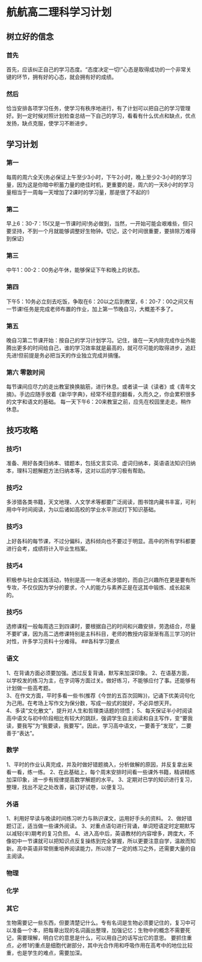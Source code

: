 # 航航高二理科学习计划
   ## 树立好的信念
   ### 首先
   首先，应该纠正自己的学习态度。“态度决定一切!”心态是取得成功的一个非常关键的环节，拥有好的心态，就会拥有好的成绩。
   ### 然后
   恰当安排各项学习任务，使学习有秩序地进行，有了计划可以把自己的学习管理好。到一定时候对照计划检查总结一下自己的学习，看看有什么优点和缺点，优点发扬，缺点克服，使学习不断进步。
   
   ## 学习计划
   ### 第一
   每周的周六全天(务必保证上午至少3小时，下午2小时，晚上至少2-3小时的学习量，因为这是你暗中积蓄力量的绝佳时机，更重要的是，周六的一天8小时的学习量相当于一周每一天增加了2课时的学习量，那是很了不起的!)
   ### 第二
   早上6：30-7：15(又是一节课时间!务必做到，当然，一开始可能会艰难些，但只要坚持，不到一个月就能够调整好生物钟。切记，这个时间很重要，要排除万难得到保证)
   ### 第三
   中午1：00-2：00务必午休，能够保证下午和晚上的状态。
   ### 第四
   下午5：10务必立刻去吃饭，争取在6：20以之后到教室，6：20-7：00之间又有一节课!任务是完成老师布置的作业，加上第一节晚自习，大概差不多了。
   ### 第五
   晚自习第二节课开始：按自己的学习计划学习。记住，谁在一天内除完成作业外能腾出更多的时间给自己，谁的学习效率就是最高的，就可尽可能的取得进步，追赶先进!但前提是务必把当天的作业独立完成并搞懂。
   ### 第六 零散时间
   每节课间应尽力的走出教室换换脑筋，进行休息。或者读一读《读者》或《青年文摘》。手边应随手放着《新华字典》，经常不经意的翻看，久而久之，你会累积很多的文字和语文的基础。
   每一天下午6：20来教室之前，应先在校园里走走。稍作休息。
   ## 技巧攻略
   ### 技巧1
   准备、用好各类归纳本、错题本，包括文言实词、虚词归纳本，英语语法知识归纳本，理科习题解题方法归纳本等，这对以后的学习极有帮助。
   ### 技巧2
   多涉猎各类书籍，天文地理、人文学术等都要广泛阅读，图书馆内藏书丰富，可利用中午时间阅读，为以后诸如高校的学业水平测试打下知识基础。
   ### 技巧3
   上好各科的每节课，不过分偏科，选科倾向也不要过于明显。高中的所有学科都要进行会考，成绩将计入毕业生档案。
   ### 技巧4
   积极参与社会实践活动，特别是高一一年还未涉猎的，而自己兴趣所在更是要有所专攻，不仅仅因为学分的要求，个人的能力与素养正是在这其中锻炼、成长起来的。
   ### 技巧5
   选修课程一般每周选三到四课时，要根据自己的时间和兴趣安排，劳逸结合，尽量不要旷课，因为高二选修课特别是主科科目，老师的教授内容渐渐有高三学习的针对性，许多学习资料十分难得。 
   ##各科学习要点  
### 语文
   1、在背诵方面必须要加强。透过反复背诵，默写来加深印象。
   2、在语基方面，以学校发的练习为主，在字词等方面过关。做好练习，不能够应付了事。还能够有计划做一些高考题。  
   3、在作文方面，平时多看一些书(推荐《今世的五百次回眸》)，记诵下优美词句化为己用。在考场上写作文为保分数，写成一般式的就好，不必异想天开。   
   4、多读“文化散文”，提升对人生和哲理类话题的领悟；
   5、每天保证半小时阅读高中语文与初中阶段相比有较大的跳跃，强调学生自主阅读和自主写作，变“要我读，要我写”为“我要读，我要写”。因此，学习高中语文，一要善于“发现”，二要善于“表达”。
 
### 数学
   1、平时的作业认真完成，并及时做好错题摘入，分析做解的原因，并反复拿出来看一看，练一练。
   2、在此基础上，每个周末安排时间看一些课外书籍，精讲精练加深印象，进一步有规律提高数学解题的水平。
   3、定期对已学的知识进行复习，整理，找出不足之处改善，装订好试卷，以便复习。
   
### 外语
   1、利用好早读与晚读时间练习听力与熟识课文，运用好手头的资料。
   2、做好错题订正，适当做一些课外阅读。
   3、对重点语句进行背诵，单词短语定时定期默写以减轻(半)期考的复习负担。
   4、进入高中后，英语教材的内容增多，跨度大，不像初中一节课就可以把知识点反复操练到完全掌握，所以更要注意自学，温故而知新。高中英语非常侧重培养阅读能力，所以除了一定的练习之外，还需要大量的自主阅读。
   
### 物理

### 化学
 
### 其它
生物需要记一些东西，但要清楚记什么。专有名词是生物必须要记住的，复习中可以准备一个本，把每章出现的名词画出整理，加强记忆；生物中的概念不需要死记，需要理解，明白它的意思是什么，可以用自己的话写出它的意思。
要抓住重点，必修1的重点是细胞代谢部分，其中光合作用和呼吸作用在高考中的地位比较重，也是学生的难点，需要加深。
